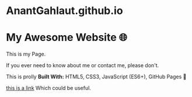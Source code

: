 # AnantGahlaut.github.io
# My Awesome Website 🌐
This is my Page.

If you ever need to know about me or contact me, please don't. 



This is prolly **Built With:** HTML5, CSS3, JavaScript (ES6+), GitHub Pages 🚀  

[this is a link](https://www.whitescreen.online/blue-screen-of-death-windows/#google_vignette)
Which could be useful. 
